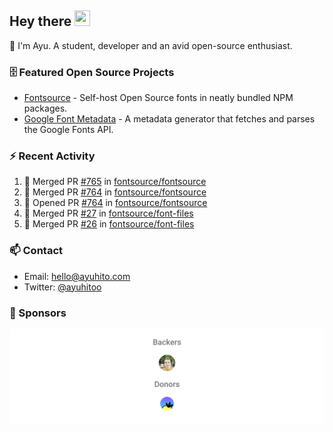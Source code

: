## Hey there <img src="https://media.giphy.com/media/hvRJCLFzcasrR4ia7z/giphy.gif" width="25" height="25">

📝 I'm Ayu. A student, developer and an avid open-source enthusiast.

### 🗄 Featured Open Source Projects

- [Fontsource](https://github.com/fontsource/fontsource) - Self-host Open Source fonts in neatly bundled NPM packages.
- [Google Font Metadata](https://github.com/fontsource/google-font-metadata) - A metadata generator that fetches and parses the Google Fonts API.

### ⚡ Recent Activity

<!--START_SECTION:activity-->

1. 🎉 Merged PR [#765](https://github.com/fontsource/fontsource/pull/765) in [fontsource/fontsource](https://github.com/fontsource/fontsource)
2. 🎉 Merged PR [#764](https://github.com/fontsource/fontsource/pull/764) in [fontsource/fontsource](https://github.com/fontsource/fontsource)
3. 💪 Opened PR [#764](https://github.com/fontsource/fontsource/pull/764) in [fontsource/fontsource](https://github.com/fontsource/fontsource)
4. 🎉 Merged PR [#27](https://github.com/fontsource/font-files/pull/27) in [fontsource/font-files](https://github.com/fontsource/font-files)
5. 🎉 Merged PR [#26](https://github.com/fontsource/font-files/pull/26) in [fontsource/font-files](https://github.com/fontsource/font-files)
<!--END_SECTION:activity-->

### 📫 Contact

- Email: hello@ayuhito.com
- Twitter: [@ayuhitoo](https://twitter.com/ayuhitoo)

### :sparkling_heart: Sponsors

<p align="center">
  <a href="https://cdn.jsdelivr.net/gh/ayuhito/ayuhito/sponsors.svg">
    <img src='https://raw.githubusercontent.com/ayuhito/ayuhito/master/sponsors.svg'/>
  </a>
</p>
